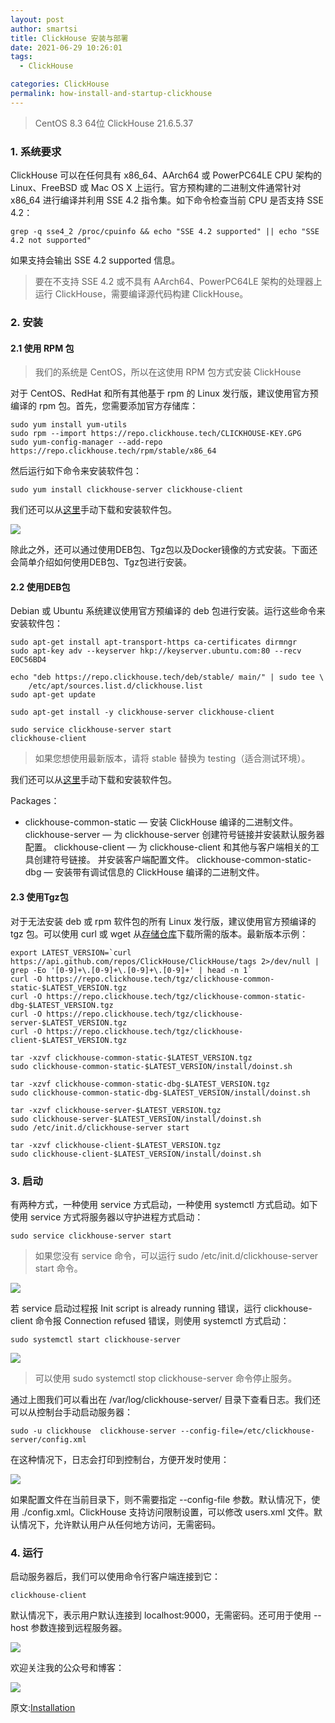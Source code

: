 ```yaml
---
layout: post
author: smartsi
title: ClickHouse 安装与部署
date: 2021-06-29 10:26:01
tags:
  - ClickHouse

categories: ClickHouse
permalink: how-install-and-startup-clickhouse
---
```


> CentOS  8.3 64位
> ClickHouse  21.6.5.37

### 1. 系统要求

ClickHouse 可以在任何具有 x86_64、AArch64 或 PowerPC64LE CPU 架构的 Linux、FreeBSD 或 Mac OS X 上运行。官方预构建的二进制文件通常针对 x86_64 进行编译并利用 SSE 4.2 指令集。如下命令检查当前 CPU 是否支持 SSE 4.2：
```
grep -q sse4_2 /proc/cpuinfo && echo "SSE 4.2 supported" || echo "SSE 4.2 not supported"
```
如果支持会输出 SSE 4.2 supported 信息。

> 要在不支持 SSE 4.2 或不具有 AArch64、PowerPC64LE 架构的处理器上运行 ClickHouse，需要编译源代码构建 ClickHouse。

### 2. 安装

#### 2.1 使用 RPM 包

> 我们的系统是 CentOS，所以在这使用 RPM 包方式安装 ClickHouse

对于 CentOS、RedHat 和所有其他基于 rpm 的 Linux 发行版，建议使用官方预编译的 rpm 包。首先，您需要添加官方存储库：
```
sudo yum install yum-utils
sudo rpm --import https://repo.clickhouse.tech/CLICKHOUSE-KEY.GPG
sudo yum-config-manager --add-repo https://repo.clickhouse.tech/rpm/stable/x86_64
```
然后运行如下命令来安装软件包：
```
sudo yum install clickhouse-server clickhouse-client
```
我们还可以从[这里](https://repo.yandex.ru/clickhouse/rpm/stable/x86_64/)手动下载和安装软件包。

![](https://github.com/sjf0115/ImageBucket/blob/main/ClickHouse/how-install-and-startup-clickhouse-1.png?raw=true)

除此之外，还可以通过使用DEB包、Tgz包以及Docker镜像的方式安装。下面还会简单介绍如何使用DEB包、Tgz包进行安装。

#### 2.2 使用DEB包

Debian 或 Ubuntu 系统建议使用官方预编译的 deb 包进行安装。运行这些命令来安装软件包：
```
sudo apt-get install apt-transport-https ca-certificates dirmngr
sudo apt-key adv --keyserver hkp://keyserver.ubuntu.com:80 --recv E0C56BD4

echo "deb https://repo.clickhouse.tech/deb/stable/ main/" | sudo tee \
    /etc/apt/sources.list.d/clickhouse.list
sudo apt-get update

sudo apt-get install -y clickhouse-server clickhouse-client

sudo service clickhouse-server start
clickhouse-client
```
> 如果您想使用最新版本，请将 stable 替换为 testing（适合测试环境）。

我们还可以从[这里](https://repo.clickhouse.tech/deb/stable/main/)手动下载和安装软件包。

Packages：
- clickhouse-common-static — 安装 ClickHouse 编译的二进制文件。
clickhouse-server — 为 clickhouse-server 创建符号链接并安装默认服务器配置。
clickhouse-client — 为 clickhouse-client 和其他与客户端相关的工具创建符号链接。 并安装客户端配置文件。
clickhouse-common-static-dbg — 安装带有调试信息的 ClickHouse 编译的二进制文件。

#### 2.3 使用Tgz包

对于无法安装 deb 或 rpm 软件包的所有 Linux 发行版，建议使用官方预编译的 tgz 包。可以使用 curl 或 wget 从[存储仓库](https://repo.clickhouse.tech/tgz/)下载所需的版本。最新版本示例：
```
export LATEST_VERSION=`curl https://api.github.com/repos/ClickHouse/ClickHouse/tags 2>/dev/null | grep -Eo '[0-9]+\.[0-9]+\.[0-9]+\.[0-9]+' | head -n 1`
curl -O https://repo.clickhouse.tech/tgz/clickhouse-common-static-$LATEST_VERSION.tgz
curl -O https://repo.clickhouse.tech/tgz/clickhouse-common-static-dbg-$LATEST_VERSION.tgz
curl -O https://repo.clickhouse.tech/tgz/clickhouse-server-$LATEST_VERSION.tgz
curl -O https://repo.clickhouse.tech/tgz/clickhouse-client-$LATEST_VERSION.tgz

tar -xzvf clickhouse-common-static-$LATEST_VERSION.tgz
sudo clickhouse-common-static-$LATEST_VERSION/install/doinst.sh

tar -xzvf clickhouse-common-static-dbg-$LATEST_VERSION.tgz
sudo clickhouse-common-static-dbg-$LATEST_VERSION/install/doinst.sh

tar -xzvf clickhouse-server-$LATEST_VERSION.tgz
sudo clickhouse-server-$LATEST_VERSION/install/doinst.sh
sudo /etc/init.d/clickhouse-server start

tar -xzvf clickhouse-client-$LATEST_VERSION.tgz
sudo clickhouse-client-$LATEST_VERSION/install/doinst.sh
```

### 3. 启动

有两种方式，一种使用 service 方式启动，一种使用 systemctl 方式启动。如下使用 service 方式将服务器以守护进程方式启动：
```
sudo service clickhouse-server start
```
> 如果您没有 service 命令，可以运行 sudo /etc/init.d/clickhouse-server start 命令。

![](https://github.com/sjf0115/ImageBucket/blob/main/ClickHouse/how-install-and-startup-clickhouse-2.png?raw=true)

若 service 启动过程报 Init script is already running 错误，运行 clickhouse-client 命令报 Connection refused 错误，则使用 systemctl 方式启动：
```
sudo systemctl start clickhouse-server
```
![](https://github.com/sjf0115/ImageBucket/blob/main/ClickHouse/how-install-and-startup-clickhouse-3.png?raw=true)

> 可以使用 sudo systemctl stop clickhouse-server 命令停止服务。

通过上图我们可以看出在 /var/log/clickhouse-server/ 目录下查看日志。我们还可以从控制台手动启动服务器：
```
sudo -u clickhouse  clickhouse-server --config-file=/etc/clickhouse-server/config.xml
```
在这种情况下，日志会打印到控制台，方便开发时使用：

![](https://github.com/sjf0115/ImageBucket/blob/main/ClickHouse/how-install-and-startup-clickhouse-4.png?raw=true)

如果配置文件在当前目录下，则不需要指定 --config-file 参数。默认情况下，使用 ./config.xml。ClickHouse 支持访问限制设置，可以修改 users.xml 文件。默认情况下，允许默认用户从任何地方访问，无需密码。

### 4. 运行

启动服务器后，我们可以使用命令行客户端连接到它：
```
clickhouse-client
```
默认情况下，表示用户默认连接到 localhost:9000，无需密码。还可用于使用 --host 参数连接到远程服务器。

![](https://github.com/sjf0115/ImageBucket/blob/main/ClickHouse/how-install-and-startup-clickhouse-5.png?raw=true)

欢迎关注我的公众号和博客：

![](https://github.com/sjf0115/ImageBucket/blob/main/Other/smartsi.jpg?raw=true)

原文:[Installation](https://clickhouse.tech/docs/en/getting-started/install/)
